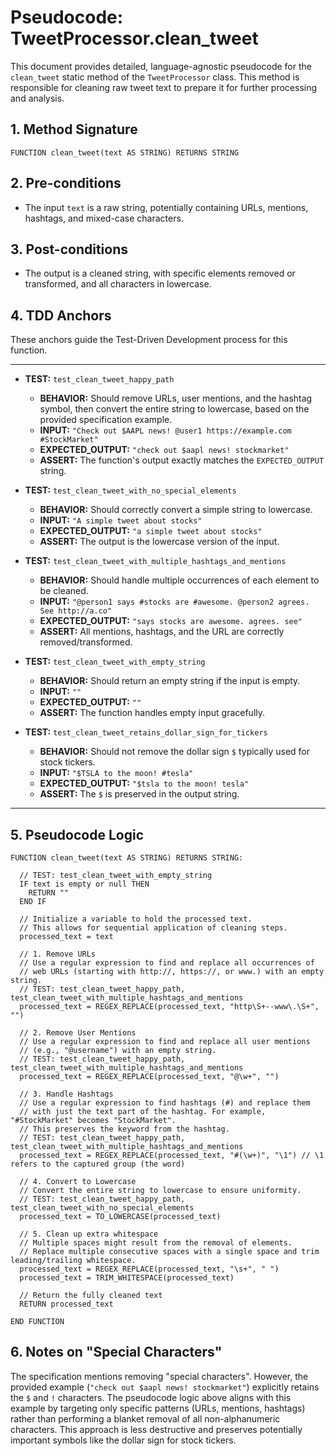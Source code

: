 # Pseudocode: TweetProcessor.clean_tweet

This document provides detailed, language-agnostic pseudocode for the `clean_tweet` static method of the `TweetProcessor` class. This method is responsible for cleaning raw tweet text to prepare it for further processing and analysis.

## 1. Method Signature

```
FUNCTION clean_tweet(text AS STRING) RETURNS STRING
```

## 2. Pre-conditions

-   The input `text` is a raw string, potentially containing URLs, mentions, hashtags, and mixed-case characters.

## 3. Post-conditions

-   The output is a cleaned string, with specific elements removed or transformed, and all characters in lowercase.

## 4. TDD Anchors

These anchors guide the Test-Driven Development process for this function.

---
-   **TEST:** `test_clean_tweet_happy_path`
    -   **BEHAVIOR:** Should remove URLs, user mentions, and the hashtag symbol, then convert the entire string to lowercase, based on the provided specification example.
    -   **INPUT:** `"Check out $AAPL news! @user1 https://example.com #StockMarket"`
    -   **EXPECTED_OUTPUT:** `"check out $aapl news! stockmarket"`
    -   **ASSERT:** The function's output exactly matches the `EXPECTED_OUTPUT` string.

-   **TEST:** `test_clean_tweet_with_no_special_elements`
    -   **BEHAVIOR:** Should correctly convert a simple string to lowercase.
    -   **INPUT:** `"A simple tweet about stocks"`
    -   **EXPECTED_OUTPUT:** `"a simple tweet about stocks"`
    -   **ASSERT:** The output is the lowercase version of the input.

-   **TEST:** `test_clean_tweet_with_multiple_hashtags_and_mentions`
    -   **BEHAVIOR:** Should handle multiple occurrences of each element to be cleaned.
    -   **INPUT:** `"@person1 says #stocks are #awesome. @person2 agrees. See http://a.co"`
    -   **EXPECTED_OUTPUT:** `"says stocks are awesome. agrees. see"`
    -   **ASSERT:** All mentions, hashtags, and the URL are correctly removed/transformed.

-   **TEST:** `test_clean_tweet_with_empty_string`
    -   **BEHAVIOR:** Should return an empty string if the input is empty.
    -   **INPUT:** `""`
    -   **EXPECTED_OUTPUT:** `""`
    -   **ASSERT:** The function handles empty input gracefully.

-   **TEST:** `test_clean_tweet_retains_dollar_sign_for_tickers`
    -   **BEHAVIOR:** Should not remove the dollar sign `$` typically used for stock tickers.
    -   **INPUT:** `"$TSLA to the moon! #tesla"`
    -   **EXPECTED_OUTPUT:** `"$tsla to the moon! tesla"`
    -   **ASSERT:** The `$` is preserved in the output string.

---

## 5. Pseudocode Logic

```pseudocode
FUNCTION clean_tweet(text AS STRING) RETURNS STRING:

  // TEST: test_clean_tweet_with_empty_string
  IF text is empty or null THEN
    RETURN ""
  END IF

  // Initialize a variable to hold the processed text.
  // This allows for sequential application of cleaning steps.
  processed_text = text

  // 1. Remove URLs
  // Use a regular expression to find and replace all occurrences of
  // web URLs (starting with http://, https://, or www.) with an empty string.
  // TEST: test_clean_tweet_happy_path, test_clean_tweet_with_multiple_hashtags_and_mentions
  processed_text = REGEX_REPLACE(processed_text, "http\S+--www\.\S+", "")

  // 2. Remove User Mentions
  // Use a regular expression to find and replace all user mentions
  // (e.g., "@username") with an empty string.
  // TEST: test_clean_tweet_happy_path, test_clean_tweet_with_multiple_hashtags_and_mentions
  processed_text = REGEX_REPLACE(processed_text, "@\w+", "")

  // 3. Handle Hashtags
  // Use a regular expression to find hashtags (#) and replace them
  // with just the text part of the hashtag. For example, "#StockMarket" becomes "StockMarket".
  // This preserves the keyword from the hashtag.
  // TEST: test_clean_tweet_happy_path, test_clean_tweet_with_multiple_hashtags_and_mentions
  processed_text = REGEX_REPLACE(processed_text, "#(\w+)", "\1") // \1 refers to the captured group (the word)

  // 4. Convert to Lowercase
  // Convert the entire string to lowercase to ensure uniformity.
  // TEST: test_clean_tweet_happy_path, test_clean_tweet_with_no_special_elements
  processed_text = TO_LOWERCASE(processed_text)

  // 5. Clean up extra whitespace
  // Multiple spaces might result from the removal of elements.
  // Replace multiple consecutive spaces with a single space and trim leading/trailing whitespace.
  processed_text = REGEX_REPLACE(processed_text, "\s+", " ")
  processed_text = TRIM_WHITESPACE(processed_text)

  // Return the fully cleaned text
  RETURN processed_text

END FUNCTION
```

## 6. Notes on "Special Characters"

The specification mentions removing "special characters". However, the provided example (`"check out $aapl news! stockmarket"`) explicitly retains the `$` and `!` characters. The pseudocode logic above aligns with this example by targeting only specific patterns (URLs, mentions, hashtags) rather than performing a blanket removal of all non-alphanumeric characters. This approach is less destructive and preserves potentially important symbols like the dollar sign for stock tickers.